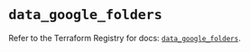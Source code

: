 # `data_google_folders`

Refer to the Terraform Registry for docs: [`data_google_folders`](https://registry.terraform.io/providers/hashicorp/google/5.40.0/docs/data-sources/folders).
